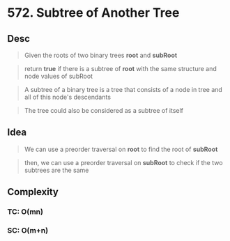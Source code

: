 # 572. Subtree of Another Tree

## Desc

> Given the roots of two binary trees **root** and **subRoot**

> return **true** if there is a subtree of **root** with the same structure and node values of subRoot

> A subtree of a binary tree is a tree that consists of a node in tree and all of this node's descendants

> The tree could also be considered as a subtree of itself

## Idea

> We can use a preorder traversal on **root** to find the root of **subRoot**

> then, we can use a preorder traversal on **subRoot** to check if the two subtrees are the same

## Complexity

### TC: O(mn)

### SC: O(m+n)